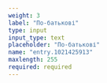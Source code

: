 ```yaml
---
weight: 3
label: "По-батькові"
type: input
input_type: text
placeholder: "По-батькові"
name: "entry.1021425913"
maxlength: 255
required: required
---
```

